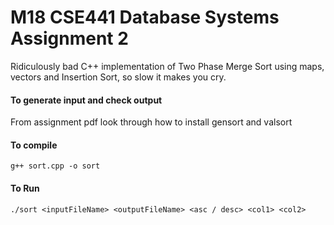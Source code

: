 # M18 CSE441 Database Systems Assignment 2
Ridiculously bad C++ implementation of Two Phase Merge Sort using maps, vectors and Insertion Sort, so slow it makes you cry.

#### To generate input and check output
From assignment pdf look through how to install gensort and valsort

#### To compile
```
g++ sort.cpp -o sort
```

#### To Run
```
./sort <inputFileName> <outputFileName> <asc / desc> <col1> <col2>
```
